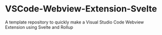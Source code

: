# VSCode-Webview-Extension-Svelte
A template repository to quickly make a Visual Studio Code Webview Extension using Svelte and Rollup
